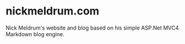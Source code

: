 nickmeldrum.com
===============

Nick Meldrum's website and blog based on his simple ASP.Net MVC4 Markdown blog engine.

  
